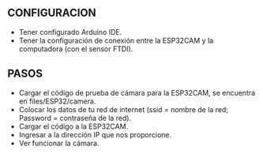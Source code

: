 ## CONFIGURACION
- Tener configurado Arduino IDE.
- Tener la configuración de conexión entre la ESP32CAM y la computadora (con el sensor FTDI).

## PASOS
- Cargar el código de prueba de cámara para la ESP32CAM, se encuentra en files/ESP32/camera.
- Colocar los datos de tu red de internet (ssid = nombre de la red; Password = contraseña de la red).
- Cargar el código a la ESP32CAM.
- Ingresar a la dirección IP que nos proporcione.
- Ver funcionar la cámara.
